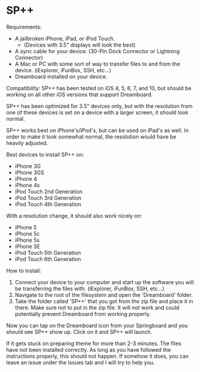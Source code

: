# SP++

Requirements:
- A jailbroken iPhone, iPad, or iPod Touch.
  - (Devices with 3.5" displays will look the best)
- A sync cable for your device. (30-Pin Dock Connector or Lightning Connector)
- A Mac or PC with some sort of way to transfer files to and from the device. (iExplorer, iFunBox, SSH, etc...)
- Dreamboard installed on your device.


Compatibility: 
SP++ has been tested on iOS 4, 5, 6, 7, and 10, but should be working on all other iOS versions that support Dreamboard.

SP++ has been optimized for 3.5" devices only, but with the resolution from one of these devices is set on a device with a larger screen, it should look normal.

SP++ works best on iPhone's/iPod's, but can be used on iPad's as well.  In order to make it look somewhat normal, the resolution would have be heavily adjusted.

Best devices to install SP++ on:
- iPhone 3G
- iPhone 3GS
- iPhone 4
- iPhone 4s
- iPod Touch 2nd Generation
- iPod Touch 3rd Generation
- iPod Touch 4th Generation

With a resolution change, it should also work nicely on:
- iPhone 5
- iPhone 5c
- iPhone 5s
- iPhone SE
- iPod Touch 5th Generation
- iPod Touch 6th Generation


How to install:
1. Connect your device to your computer and start up the software you will be transferring the files with. (iExplorer, iFunBox, SSH, etc...)
2. Navigate to the root of the filesystem and open the 'Dreamboard' folder.
3. Take the folder called 'SP++' that you got from the zip file and place it in there. Make sure not to put in the zip file. It will not work and could potentially prevent Dreamboard from working properly.



Now you can tap on the Dreamboard icon from your Springboard and you should see SP++ show up.  Click on it and SP++ will launch.

If it gets stuck on preparing theme for more than 2-3 minutes. The files have not been installed correctly. 
As long as you have followed the instructions properly, this should not happen. If somehow it does, you can leave an issue under the Issues tab and I will try to help you.

